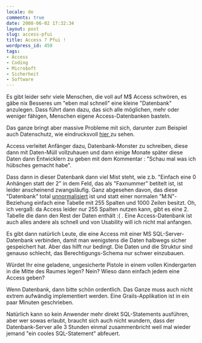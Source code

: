 ```yaml
---
locale: de
comments: true
date: 2008-06-02 17:32:34
layout: post
slug: access-pfui
title: Access ? Pfui !
wordpress_id: 459
tags:
- Access
- Coding
- Micro$oft
- Sicherheit
- Software
---
```


Es gibt leider sehr viele Menschen, die voll auf M$ Access schwören, es gäbe
nix Besseres um "eben mal schnell" eine kleine "Datenbank" anzulegen. Dass
führt dann dazu, das sich alle möglichen, mehr oder weniger fähigen, Menschen
eigene Access-Datenbanken basteln. 

Das ganze bringt aber massive Probleme mit sich, darunter zum Beispiel auch
Datenschutz, wie eindrucksvoll [hier ](http://www.heise.de/newsticker/Daten-von-tausenden-Studenten-der-Uni-Magdeburg-im-Netz--/meldung/108545)
zu sehen.

Access verleitet Anfänger dazu, Datenbank-Monster zu schreiben, diese dann mit
Daten-Müll vollzuhauen und dann einige Monate später diese Daten dann
Entwicklern zu geben mit dem Kommentar : "Schau mal was ich hübsches gemacht
habe". 

Dass dann in dieser Datenbank dann viel Mist steht, wie z.b. "Einfach eine 0
Anhängen statt der 2" in dem Feld, das als "Faxnummer" betitelt ist, ist leider
anscheinend zwangsläufig. Ganz abgesehen davon, das diese "Datenbank" total
[unnormalisiert](http://de.wikipedia.org/wiki/Normalisierung_%28Datenbank%29)
ist und statt einer normalen "M:N"-Beziehung einfach eine Tabelle mit 255
Spalten und 1000 Zeilen besitzt. Oh, ich vergaß: da Access leider nur 255
Spalten nutzen kann, gibt es eine 2. Tabelle die dann den Rest der Daten
enthält :( . Eine Access-Datenbank ist auch alles andere als schnell und von
Usability will ich nicht mal anfangen.

Es gibt dann natürlich Leute, die eine Access mit einer MS SQL-Server-Datenbank
verbinden, damit man wenigstens die Daten halbwegs sicher gespeichert hat. Aber
das hilft nur bedingt. Die Daten und die Struktur sind genauso schlecht, das
Berechtigungs-Schema nur schwer einzubauen.

Würdet Ihr eine geladene, ungesicherte Pistole in einem vollen Kindergarten in
die Mitte des Raumes legen? Nein? Wieso dann einfach jedem eine Access geben?

Wenn Datenbank, dann bitte schön ordentlich. Das Ganze muss auch nicht extrem
aufwändig implementiert werden. Eine Grails-Applikation ist in ein paar Minuten
geschrieben.

Natürlich kann so kein Anwender mehr direkt SQL-Statements ausführen, aber wer
sowas erlaubt, braucht sich auch nicht wundern, dass der Datenbank-Server alle
3 Stunden einmal zusammenbricht weil mal wieder jemand "ein cooles
SQL-Statement" abfeuert.


